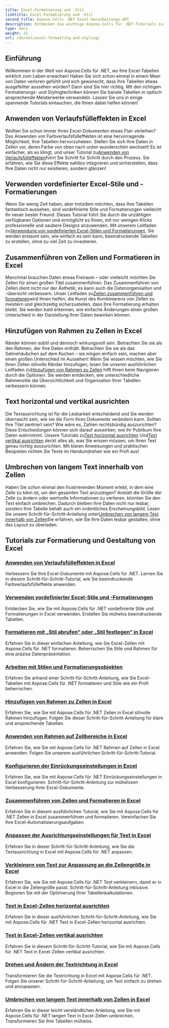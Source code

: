 ```yaml
---
title: Excel-Formatierung und -Stil
linktitle: Excel-Formatierung und -Stil
second_title: Aspose.Cells .NET Excel-Verarbeitungs-API
description: Entdecken Sie wichtige Aspose.Cells für .NET-Tutorials zur Formatierung und Gestaltung von Excel. Verbessern Sie Ihre Tabellenkalkulationen mit praktischen Schritt-für-Schritt-Anleitungen.
type: docs
weight: 21
url: /de/net/excel-formatting-and-styling/
---
```

## Einführung

Willkommen in der Welt von Aspose.Cells für .NET, wo Ihre Excel-Tabellen wirklich zum Leben erwachen! Haben Sie sich schon einmal in einem Meer von Daten verloren gefühlt und sich gewünscht, dass Ihre Tabellen etwas ausgefeilter aussehen würden? Dann sind Sie hier richtig. Mit den richtigen Formatierungs- und Stylingtechniken können Sie banale Tabellen in optisch ansprechende Meisterwerke verwandeln. Lassen Sie uns in einige spannende Tutorials eintauchen, die Ihnen dabei helfen können!

## Anwenden von Verlaufsfülleffekten in Excel

 Wollten Sie schon immer Ihren Excel-Dokumenten etwas Flair verleihen? Das Anwenden von Farbverlaufsfülleffekten ist eine hervorragende Möglichkeit, Ihre Tabellen hervorzuheben. Stellen Sie sich Ihre Daten in Zellen vor, deren Farbe von oben nach unten wunderschön wechselt! Es ist einfacher, als es klingt, und unser Tutorial zu[Anwenden von Verlaufsfülleffekten](./applying-gradient-fill-effects/)führt Sie Schritt für Schritt durch den Prozess. Sie erfahren, wie Sie diese Effekte nahtlos integrieren und sicherstellen, dass Ihre Daten nicht nur existieren, sondern glänzen!

## Verwenden vordefinierter Excel-Stile und -Formatierungen

 Wenn Sie wenig Zeit haben, aber trotzdem möchten, dass Ihre Tabellen fantastisch aussehen, sind vordefinierte Stile und Formatierungen vielleicht Ihr neuer bester Freund. Dieses Tutorial führt Sie durch die unzähligen verfügbaren Optionen und ermöglicht es Ihnen, mit nur wenigen Klicks professionelle und saubere Designs anzuwenden. Mit unserem Leitfaden zu[Verwendung von vordefinierten Excel-Stilen und Formatierungen](./using-excel-predefined-styles-and-formatting/), Sie werden erstaunt sein, wie einfach es sein kann, beeindruckende Tabellen zu erstellen, ohne zu viel Zeit zu investieren.

## Zusammenführen von Zellen und Formatieren in Excel

 Manchmal brauchen Daten etwas Freiraum – oder vielleicht möchten Sie Zellen für einen großen Titel zusammenführen. Das Zusammenführen von Zellen dient nicht nur der Ästhetik; es kann auch die Datenorganisation und -übersicht verbessern. Unser Leitfaden zu[Zellen zusammenführen und formatieren](./merging-cells-and-formatting/)wird Ihnen helfen, die Kunst des Kombinierens von Zellen zu meistern und gleichzeitig sicherzustellen, dass Ihre Formatierung erhalten bleibt. Sie werden bald erkennen, wie einfache Änderungen einen großen Unterschied in der Darstellung Ihrer Daten bewirken können. 

## Hinzufügen von Rahmen zu Zellen in Excel

 Ränder können subtil und dennoch wirkungsvoll sein. Betrachten Sie sie als den Rahmen, der Ihre Daten enthält. Betrachten Sie sie als das Sahnehäubchen auf dem Kuchen – sie mögen einfach sein, machen aber einen großen Unterschied im Aussehen! Wenn Sie wissen möchten, wie Sie Ihren Zellen stilvolle Ränder hinzufügen, lesen Sie unseren ausführlichen Leitfaden zu[Hinzufügen von Rahmen zu Zellen](./adding-borders-to-cells/) hilft Ihnen beim Navigieren durch die Optionen. Sie werden entdecken, wie unterschiedliche Rahmenstile die Übersichtlichkeit und Organisation Ihrer Tabellen verbessern können.

## Text horizontal und vertikal ausrichten

Die Textausrichtung ist für die Lesbarkeit entscheidend und Sie werden überrascht sein, wie sie die Form Ihres Dokuments verändern kann. Sollten Ihre Titel zentriert sein? Wie wäre es, Zahlen rechtsbündig auszurichten? Diese Entscheidungen können sich darauf auswirken, wie Ihr Publikum Ihre Daten wahrnimmt. Unsere Tutorials zu[Text horizontal ausrichten](./aligning-text-horizontally/) Und[Text vertikal ausrichten](./aligning-text-vertically/) deckt alles ab, was Sie wissen müssen, um Ihren Text genau richtig auszurichten. Mit klaren Anweisungen und praktischen Beispielen richten Sie Texte im Handumdrehen wie ein Profi aus!

## Umbrechen von langem Text innerhalb von Zellen

 Haben Sie schon einmal den frustrierenden Moment erlebt, in dem eine Zelle zu klein ist, um den gesamten Text anzuzeigen? Anstatt die Größe der Zelle zu ändern oder wertvolle Informationen zu verlieren, könnten Sie den Text einfach umbrechen. Dadurch bleiben Ihre Daten nicht nur lesbar, sondern Ihre Tabelle behält auch ein ordentliches Erscheinungsbild. Lesen Sie unsere Schritt-für-Schritt-Anleitung unter[Umbrechen von langem Text innerhalb von Zellen](./wrapping-long-text-within-cells/)Sie erfahren, wie Sie Ihre Daten lesbar gestalten, ohne das Layout zu überladen.

## Tutorials zur Formatierung und Gestaltung von Excel
### [Anwenden von Verlaufsfülleffekten in Excel](./applying-gradient-fill-effects/)
Verbessern Sie Ihre Excel-Dokumente mit Aspose.Cells für .NET. Lernen Sie in diesem Schritt-für-Schritt-Tutorial, wie Sie beeindruckende Farbverlaufsfülleffekte anwenden.
### [Verwenden vordefinierter Excel-Stile und -Formatierungen](./using-excel-predefined-styles-and-formatting/)
Entdecken Sie, wie Sie mit Aspose.Cells für .NET vordefinierte Stile und Formatierungen in Excel verwenden. Erstellen Sie mühelos beeindruckende Tabellen.
### [Formatieren mit „Stil abrufen“ oder „Stil festlegen“ in Excel](./formatting-with-get-style-or-set-style/)
Erfahren Sie in dieser einfachen Anleitung, wie Sie Excel-Zellen mit Aspose.Cells für .NET formatieren. Beherrschen Sie Stile und Rahmen für eine präzise Datenpräsentation.
### [Arbeiten mit Stilen und Formatierungsobjekten](./working-with-styles-and-formatting-objects/)
Erfahren Sie anhand einer Schritt-für-Schritt-Anleitung, wie Sie Excel-Tabellen mit Aspose.Cells für .NET formatieren und Stile wie ein Profi beherrschen.
### [Hinzufügen von Rahmen zu Zellen in Excel](./adding-borders-to-cells/)
Erfahren Sie, wie Sie mit Aspose.Cells für .NET Zellen in Excel stilvolle Rahmen hinzufügen. Folgen Sie dieser Schritt-für-Schritt-Anleitung für klare und ansprechende Tabellen.
### [Anwenden von Rahmen auf Zellbereiche in Excel](./applying-borders-to-range-of-cells/)
Erfahren Sie, wie Sie mit Aspose.Cells für .NET Rahmen auf Zellen in Excel anwenden. Folgen Sie unserem ausführlichen Schritt-für-Schritt-Tutorial.
### [Konfigurieren der Einrückungseinstellungen in Excel](./configuring-indentation-settings/)
Erfahren Sie, wie Sie mit Aspose.Cells für .NET Einrückungseinstellungen in Excel konfigurieren. Schritt-für-Schritt-Anleitung zur mühelosen Verbesserung Ihrer Excel-Dokumente.
### [Zusammenführen von Zellen und Formatieren in Excel](./merging-cells-and-formatting/)
Erfahren Sie in diesem ausführlichen Tutorial, wie Sie mit Aspose.Cells für .NET Zellen in Excel zusammenführen und formatieren. Vereinfachen Sie Ihre Excel-Automatisierungsaufgaben.
### [Anpassen der Ausrichtungseinstellungen für Text in Excel](./customizing-orientation-settings-for-text/)
Erfahren Sie in dieser Schritt-für-Schritt-Anleitung, wie Sie die Textausrichtung in Excel mit Aspose.Cells für .NET anpassen.
### [Verkleinern von Text zur Anpassung an die Zellengröße in Excel](./shrinking-text-to-fit-cell-size/)
Erfahren Sie, wie Sie mit Aspose.Cells für .NET Text verkleinern, damit er in Excel in die Zellengröße passt. Schritt-für-Schritt-Anleitung inklusive. Beginnen Sie mit der Optimierung Ihrer Tabellenkalkulationen.
### [Text in Excel-Zellen horizontal ausrichten](./aligning-text-horizontally/)
Erfahren Sie in dieser ausführlichen Schritt-für-Schritt-Anleitung, wie Sie mit Aspose.Cells für .NET Text in Excel-Zellen horizontal ausrichten.
### [Text in Excel-Zellen vertikal ausrichten](./aligning-text-vertically/)
Erfahren Sie in diesem Schritt-für-Schritt-Tutorial, wie Sie mit Aspose.Cells für .NET Text in Excel-Zellen vertikal ausrichten.
### [Drehen und Ändern der Textrichtung in Excel](./rotating-and-changing-text-direction/)
Transformieren Sie die Textrichtung in Excel mit Aspose.Cells für .NET. Folgen Sie unserer Schritt-für-Schritt-Anleitung, um Text einfach zu drehen und anzupassen.
### [Umbrechen von langem Text innerhalb von Zellen in Excel](./wrapping-long-text-within-cells/)
Erfahren Sie in dieser leicht verständlichen Anleitung, wie Sie mit Aspose.Cells für .NET langen Text in Excel-Zellen umbrechen. Transformieren Sie Ihre Tabellen mühelos.
